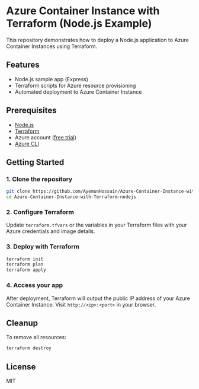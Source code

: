 # Azure Container Instance with Terraform (Node.js Example)

This repository demonstrates how to deploy a Node.js application to Azure Container Instances using Terraform.

## Features

- Node.js sample app (Express)
- Terraform scripts for Azure resource provisioning
- Automated deployment to Azure Container Instance

## Prerequisites

- [Node.js](https://nodejs.org/)
- [Terraform](https://www.terraform.io/downloads.html)
- Azure account ([free trial](https://azure.microsoft.com/free/))
- [Azure CLI](https://docs.microsoft.com/en-us/cli/azure/install-azure-cli)

## Getting Started

### 1. Clone the repository

```sh
git clone https://github.com/AyemunHossain/Azure-Container-Instance-with-Terraform-nodejs.git
cd Azure-Container-Instance-with-Terraform-nodejs
```

### 2. Configure Terraform

Update `terraform.tfvars` or the variables in your Terraform files with your Azure credentials and image details.

### 3. Deploy with Terraform

```sh
terraform init
terraform plan
terraform apply
```

### 4. Access your app

After deployment, Terraform will output the public IP address of your Azure Container Instance. Visit `http://<ip>:<port>` in your browser.

## Cleanup

To remove all resources:

```sh
terraform destroy
```

## License

MIT
